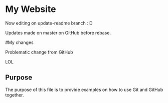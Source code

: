 # My Website

Now editing on update-readme branch : D

Updates made on master on GitHub before rebase.

#My changes

Problematic change from GitHub


LOL

## Purpose

The purpose of this file is to provide examples
on how to use Git and GitHub together.
